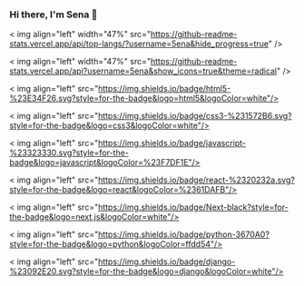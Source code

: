 ### Hi there, I'm Sena 👋

< img align="left" width="47%" src="https://github-readme-stats.vercel.app/api/top-langs/?username=5ena&hide_progress=true" />

< img align="left" width="47%" src="https://github-readme-stats.vercel.app/api?username=5ena&show_icons=true&theme=radical" />

< img align="left" src="https://img.shields.io/badge/html5-%23E34F26.svg?style=for-the-badge&logo=html5&logoColor=white"/>

< img align="left" src="https://img.shields.io/badge/css3-%231572B6.svg?style=for-the-badge&logo=css3&logoColor=white"/>

< img align="left" src="https://img.shields.io/badge/javascript-%23323330.svg?style=for-the-badge&logo=javascript&logoColor=%23F7DF1E"/>

< img align="left" src="https://img.shields.io/badge/react-%2320232a.svg?style=for-the-badge&logo=react&logoColor=%2361DAFB"/>

< img align="left" src="https://img.shields.io/badge/Next-black?style=for-the-badge&logo=next.js&logoColor=white"/>

< img align="left" src="https://img.shields.io/badge/python-3670A0?style=for-the-badge&logo=python&logoColor=ffdd54"/>

< img align="left" src="https://img.shields.io/badge/django-%23092E20.svg?style=for-the-badge&logo=django&logoColor=white"/>


